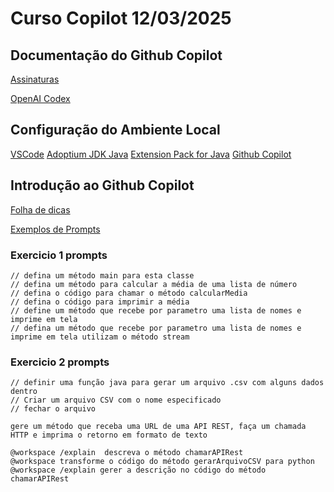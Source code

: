# Curso Copilot 12/03/2025

## Documentação do Github Copilot
[Assinaturas](https://docs.github.com/en/copilot/about-github-copilot/subscription-plans-for-github-copilot)

[OpenAI Codex](https://openai.com/index/openai-codex/)


## Configuração do Ambiente Local
[VSCode](https://code.visualstudio.com/)
[Adoptium JDK Java](https://adoptium.net/)
[Extension Pack for Java](https://marketplace.visualstudio.com/items?itemName=vscjava.vscode-java-pack)
[Github Copilot](https://marketplace.visualstudio.com/items?itemName=GitHub.copilot)

## Introdução ao Github Copilot
[Folha de dicas](https://docs.github.com/en/copilot/using-github-copilot/copilot-chat/github-copilot-chat-cheat-sheet?tool=vscode)

[Exemplos de Prompts](https://docs.github.com/en/copilot/using-github-copilot/copilot-chat/getting-started-with-prompts-for-copilot-chat)

### Exercicio 1 prompts
```shell
// defina um método main para esta classe
// defina um método para calcular a média de uma lista de número
// defina o código para chamar o método calcularMedia
// defina o código para imprimir a média
// define um método que recebe por parametro uma lista de nomes e imprime em tela
// defina um método que recebe por parametro uma lista de nomes e imprime em tela utilizam o método stream
```
### Exercicio 2 prompts
```shell
// definir uma função java para gerar um arquivo .csv com alguns dados dentro
// Criar um arquivo CSV com o nome especificado
// fechar o arquivo
```
```shell
gere um método que receba uma URL de uma API REST, faça um chamada HTTP e imprima o retorno em formato de texto
```
```shell
@workspace /explain  descreva o método chamarAPIRest
@workspace transforme o código do método gerarArquivoCSV para python
@workspace /explain gerer a descrição no código do método chamarAPIRest
```

